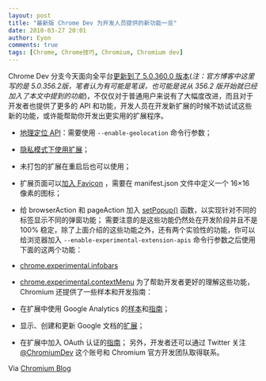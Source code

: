 ```yaml
---
layout: post
title: "最新版 Chrome Dev 为开发人员提供的新功能一览"
date: 2010-03-27 20:01
author: Eyon
comments: true
tags: [Chrome, Chrome技巧, Chromium, Chromium dev]
---
```

Chrome Dev 分支今天面向全平台[更新到了 5.0.360.0 版本](http://www.chromi.org/archives/3901)(*注：官方博客中这里写的是 5.0.356.2版，笔者认为有可能是笔误，也可能是说从 356.2 版开始就已经加入了本文中提到的功能*)，不仅仅对于普通用户来说有了大幅度改进，而且对于开发者也提供了更多的 API 和功能，开发人员在开发新扩展的时候不妨试试这些新的功能，或许能帮助你开发出更实用的扩展程序。


*   [地理定位 API](http://dev.w3.org/geo/api/spec-source.html)：需要使用 `--enable-geolocation` 命令行参数；
*   [隐私模式下使用扩展](http://code.google.com/chrome/extensions/trunk/overview.html#incognito)；
*   未打包的扩展在重启后也可以使用；
*   扩展页面可以[加入 Favicon](http://code.google.com/chrome/extensions/trunk/manifest.html#icons) ，需要在 manifest.json 文件中定义一个 16×16 像素的图标；
*   给 browserAction 和 pageAction 加入 [setPopup()](http://code.google.com/chrome/extensions/dev/browserAction.html#method-setPopup) 函数，以实现针对不同的标签显示不同的弹窗功能；
需要注意的是这些功能仍然处在开发阶段并且不是 100% 稳定，除了上面介绍的这些功能之外，还有两个实验性的功能，你可以给浏览器加入 `--enable-experimental-extension-apis` 命令行参数之后使用下面的这两个功能：


*   [chrome.experimental.infobars](http://code.google.com/chrome/extensions/trunk/experimental.infobars.html)
*   [chrome.experimental.contextMenu](http://code.google.com/chrome/extensions/trunk/experimental.contextMenu.html)
为了帮助开发者更好的理解这些功能，Chromium 还提供了一些样本和开发指南：


*   在扩展中使用 Google Analytics 的[样本](http://src.chromium.org/viewvc/chrome/trunk/src/chrome/common/extensions/docs/examples/tutorials/analytics/)和[指南](http://code.google.com/chrome/extensions/trunk/tut_analytics.html)；
*   显示、创建和更新 Google 文档的[扩展](http://src.chromium.org/viewvc/chrome/trunk/src/chrome/common/extensions/docs/examples/extensions/gdocs/)；
*   在扩展中加入 OAuth 认证的[指南](http://code.google.com/chrome/extensions/trunk/tut_oauth.html)；
另外，开发者还可以通过 Twitter 关注[ @ChromiumDev](http://twitter.com/chromiumdev) 这个账号和 Chromium 官方开发团队取得联系。

Via [Chromium Blog](http://blog.chromium.org/2010/03/google-chrome-developer-update.html)
